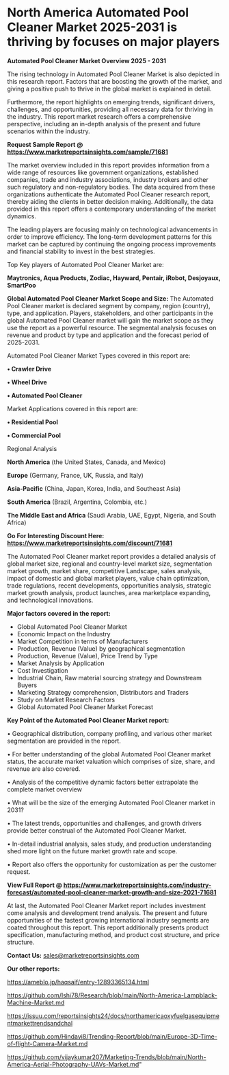 # North America Automated Pool Cleaner Market 2025-2031 is thriving by focuses on major players

<Strong> Automated Pool Cleaner Market Overview 2025 - 2031</strong>

The rising technology in Automated Pool Cleaner Market is also depicted in this research report. Factors that are boosting the growth of the market, and giving a positive push to thrive in the global market is explained in detail.

Furthermore, the report highlights on emerging trends, significant drivers, challenges, and opportunities, providing all necessary data for thriving in the industry. This report market research offers a comprehensive perspective, including an in-depth analysis of the present and future scenarios within the industry.

<strong>Request Sample Report @ <a href=https://www.marketreportsinsights.com/sample/71681>https://www.marketreportsinsights.com/sample/71681</a></strong>

The market overview included in this report provides information from a wide range of resources like government organizations, established companies, trade and industry associations, industry brokers and other such regulatory and non-regulatory bodies. The data acquired from these organizations authenticate the Automated Pool Cleaner research report, thereby aiding the clients in better decision making. Additionally, the data provided in this report offers a contemporary understanding of the market dynamics.

The leading players are focusing mainly on technological advancements in order to improve efficiency. The long-term development patterns for this market can be captured by continuing the ongoing process improvements and financial stability to invest in the best strategies.

Top Key players of Automated Pool Cleaner Market are:

<strong>Maytronics, Aqua Products, Zodiac, Hayward, Pentair, iRobot, Desjoyaux, SmartPoo</strong>

<strong><b>Global Automated Pool Cleaner Market Scope and Size:</b></strong>
The Automated Pool Cleaner market is declared segment by company, region (country), type, and application. Players, stakeholders, and other participants in the global Automated Pool Cleaner market will gain the market scope as they use the report as a powerful resource. The segmental analysis focuses on revenue and product by type and application and the forecast period of 2025-2031.

Automated Pool Cleaner Market Types covered in this report are:

<strong>• Crawler Drive

• Wheel Drive 

• Automated Pool Cleaner</strong>

Market Applications covered in this report are:

<strong>• Residential Pool

• Commercial Pool</strong> 

Regional Analysis

<strong>North America</strong> (the United States, Canada, and Mexico)

<strong>Europe</strong> (Germany, France, UK, Russia, and Italy)

<strong>Asia-Pacific</strong> (China, Japan, Korea, India, and Southeast Asia)

<strong>South America</strong> (Brazil, Argentina, Colombia, etc.)

<strong>The Middle East and Africa</strong> (Saudi Arabia, UAE, Egypt, Nigeria, and South Africa)

<strong>Go For Interesting Discount Here: <a href=https://www.marketreportsinsights.com/discount/71681>https://www.marketreportsinsights.com/discount/71681</a></strong>

The Automated Pool Cleaner market report provides a detailed analysis of global market size, regional and country-level market size, segmentation market growth, market share, competitive Landscape, sales analysis, impact of domestic and global market players, value chain optimization, trade regulations, recent developments, opportunities analysis, strategic market growth analysis, product launches, area marketplace expanding, and technological innovations.

<strong><b>Major factors covered in the report:</b></strong>
<ul>
  <li>Global Automated Pool Cleaner Market </li>
  <li>Economic Impact on the Industry</li>
  <li>Market Competition in terms of Manufacturers</li>
  <li>Production, Revenue (Value) by geographical segmentation</li>
  <li>Production, Revenue (Value), Price Trend by Type</li>
  <li>Market Analysis by Application</li>
  <li>Cost Investigation</li>
  <li>Industrial Chain, Raw material sourcing strategy and Downstream Buyers</li>
  <li>Marketing Strategy comprehension, Distributors and Traders</li>
  <li>Study on Market Research Factors</li>
  <li>Global Automated Pool Cleaner Market Forecast</li>
</ul>

<strong><b>Key Point of the Automated Pool Cleaner Market report:</b></strong>

• Geographical distribution, company profiling, and various other market segmentation are provided in the report.

• For better understanding of the global Automated Pool Cleaner market status, the accurate market valuation which comprises of size, share, and revenue are also covered.

• Analysis of the competitive dynamic factors better extrapolate the complete market overview

• What will be the size of the emerging Automated Pool Cleaner market in 2031?

• The latest trends, opportunities and challenges, and growth drivers provide better construal of the Automated Pool Cleaner Market.

• In-detail industrial analysis, sales study, and production understanding shed more light on the future market growth rate and scope.

• Report also offers the opportunity for customization as per the customer request.

<strong><b>View Full Report @ <a href=https://www.marketreportsinsights.com/industry-forecast/automated-pool-cleaner-market-growth-and-size-2021-71681>https://www.marketreportsinsights.com/industry-forecast/automated-pool-cleaner-market-growth-and-size-2021-71681</a></b></strong>


At last, the Automated Pool Cleaner Market report includes investment come analysis and development trend analysis. The present and future opportunities of the fastest growing international industry segments are coated throughout this report. This report additionally presents product specification, manufacturing method, and product cost structure, and price structure.

<strong>Contact Us:</strong>
sales@marketreportsinsights.com

<strong>Our other reports:</strong>

<a href=https://ameblo.jp/haqsaif/entry-12893365134.html>https://ameblo.jp/haqsaif/entry-12893365134.html</a>

<a href=https://github.com/Ishi78/Research/blob/main/North-America-Lampblack-Machine-Market.md>https://github.com/Ishi78/Research/blob/main/North-America-Lampblack-Machine-Market.md</a>

<a href=https://issuu.com/reportsinsights24/docs/northamericaoxyfuelgasequipmentmarkettrendsandchal>https://issuu.com/reportsinsights24/docs/northamericaoxyfuelgasequipmentmarkettrendsandchal</a>

<a href=https://github.com/Hindavi8/Trending-Report/blob/main/Europe-3D-Time-of-flight-Camera-Market.md>https://github.com/Hindavi8/Trending-Report/blob/main/Europe-3D-Time-of-flight-Camera-Market.md</a>

<a href=https://github.com/vijaykumar207/Marketing-Trends/blob/main/North-America-Aerial-Photography-UAVs-Market.md>https://github.com/vijaykumar207/Marketing-Trends/blob/main/North-America-Aerial-Photography-UAVs-Market.md</a>"
